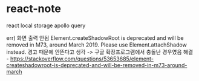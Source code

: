 # react-note
react local storage
apollo 
query

err) 화면 출력 안됨
Element.createShadowRoot is deprecated and will be removed in M73, around March 2019. Please use Element.attachShadow instead.
경고 때문에 안뜬다고 생각  -> 구글 확장프로그램에서 충돌난 경우였음 
해결 - https://stackoverflow.com/questions/53653685/element-createshadowroot-is-deprecated-and-will-be-removed-in-m73-around-march
